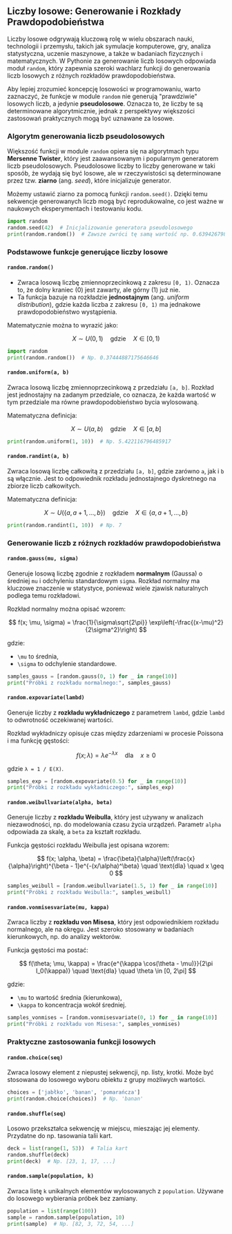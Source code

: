 ## Liczby losowe: Generowanie i Rozkłady Prawdopodobieństwa

Liczby losowe odgrywają kluczową rolę w wielu obszarach nauki, technologii i przemysłu, takich jak symulacje komputerowe, gry, analiza statystyczna, uczenie maszynowe, a także w badaniach fizycznych i matematycznych. W Pythonie za generowanie liczb losowych odpowiada moduł `random`, który zapewnia szeroki wachlarz funkcji do generowania liczb losowych z różnych rozkładów prawdopodobieństwa.

Aby lepiej zrozumieć koncepcję losowości w programowaniu, warto zaznaczyć, że funkcje w module `random` nie generują "prawdziwie" losowych liczb, a jedynie **pseudolosowe**. Oznacza to, że liczby te są determinowane algorytmicznie, jednak z perspektywy większości zastosowań praktycznych mogą być uznawane za losowe.

### Algorytm generowania liczb pseudolosowych
Większość funkcji w module `random` opiera się na algorytmach typu **Mersenne Twister**, który jest zaawansowanym i popularnym generatorem liczb pseudolosowych. Pseudolosowe liczby to liczby generowane w taki sposób, że wydają się być losowe, ale w rzeczywistości są determinowane przez tzw. **ziarno** (ang. *seed*), które inicjalizuje generator.

Możemy ustawić ziarno za pomocą funkcji `random.seed()`. Dzięki temu sekwencje generowanych liczb mogą być reprodukowalne, co jest ważne w naukowych eksperymentach i testowaniu kodu.

```python
import random
random.seed(42)  # Inicjalizowanie generatora pseudolosowego
print(random.random())  # Zawsze zwróci tę samą wartość np. 0.6394267984578837
```

### Podstawowe funkcje generujące liczby losowe

#### `random.random()`

- Zwraca losową liczbę zmiennoprzecinkową z zakresu `[0, 1)`. Oznacza to, że dolny kraniec (0) jest zawarty, ale górny (1) już nie.
- Ta funkcja bazuje na rozkładzie **jednostajnym** (ang. *uniform distribution*), gdzie każda liczba z zakresu `[0, 1)` ma jednakowe prawdopodobieństwo wystąpienia.

Matematycznie można to wyrazić jako:

$$
X \sim U(0,1) \quad \text{gdzie} \quad X \in [0, 1)
$$

```python
import random
print(random.random())  # Np. 0.37444887175646646
```

#### `random.uniform(a, b)`
Zwraca losową liczbę zmiennoprzecinkową z przedziału `[a, b]`. Rozkład jest jednostajny na zadanym przedziale, co oznacza, że każda wartość w tym przedziale ma równe prawdopodobieństwo bycia wylosowaną.

Matematyczna definicja:

$$
X \sim U(a, b) \quad \text{gdzie} \quad X \in [a, b]
$$

```python
print(random.uniform(1, 10))  # Np. 5.422116796485917
```

#### `random.randint(a, b)`
Zwraca losową liczbę całkowitą z przedziału `[a, b]`, gdzie zarówno `a`, jak i `b` są włącznie. Jest to odpowiednik rozkładu jednostajnego dyskretnego na zbiorze liczb całkowitych.

Matematyczna definicja:

$$
X \sim U(\{a, a+1, ..., b\}) \quad \text{gdzie} \quad X \in \{a, a+1, ..., b\}
$$

```python
print(random.randint(1, 10))  # Np. 7
```

### Generowanie liczb z różnych rozkładów prawdopodobieństwa

#### `random.gauss(mu, sigma)`
Generuje losową liczbę zgodnie z rozkładem **normalnym** (Gaussa) o średniej `mu` i odchyleniu standardowym `sigma`. Rozkład normalny ma kluczowe znaczenie w statystyce, ponieważ wiele zjawisk naturalnych podlega temu rozkładowi.

Rozkład normalny można opisać wzorem:

$$
f(x; \mu, \sigma) = \frac{1}{\sigma\sqrt{2\pi}} \exp\left(-\frac{(x-\mu)^2}{2\sigma^2}\right)
$$

gdzie:
- `\mu` to średnia,
- `\sigma` to odchylenie standardowe.

```python
samples_gauss = [random.gauss(0, 1) for _ in range(10)]
print("Próbki z rozkładu normalnego:", samples_gauss)
```

#### `random.expovariate(lambd)`
Generuje liczby z **rozkładu wykładniczego** z parametrem `lambd`, gdzie `lambd` to odwrotność oczekiwanej wartości.

Rozkład wykładniczy opisuje czas między zdarzeniami w procesie Poissona i ma funkcję gęstości:

$$
f(x; \lambda) = \lambda e^{-\lambda x} \quad \text{dla} \quad x \geq 0
$$

gdzie `λ = 1 / E(X)`.

```python
samples_exp = [random.expovariate(0.5) for _ in range(10)]
print("Próbki z rozkładu wykładniczego:", samples_exp)
```

#### `random.weibullvariate(alpha, beta)`
Generuje liczby z **rozkładu Weibulla**, który jest używany w analizach niezawodności, np. do modelowania czasu życia urządzeń. Parametr `alpha` odpowiada za skalę, a `beta` za kształt rozkładu.

Funkcja gęstości rozkładu Weibulla jest opisana wzorem:

$$
f(x; \alpha, \beta) = \frac{\beta}{\alpha}\left(\frac{x}{\alpha}\right)^{\beta - 1}e^{-(x/\alpha)^\beta} \quad \text{dla} \quad x \geq 0
$$

```python
samples_weibull = [random.weibullvariate(1.5, 1) for _ in range(10)]
print("Próbki z rozkładu Weibulla:", samples_weibull)
```

#### `random.vonmisesvariate(mu, kappa)`
Zwraca liczby z **rozkładu von Misesa**, który jest odpowiednikiem rozkładu normalnego, ale na okręgu. Jest szeroko stosowany w badaniach kierunkowych, np. do analizy wektorów.

Funkcja gęstości ma postać:

$$
f(\theta; \mu, \kappa) = \frac{e^{\kappa \cos(\theta - \mu)}}{2\pi I_0(\kappa)} \quad \text{dla} \quad \theta \in [0, 2\pi]
$$

gdzie:

- `\mu` to wartość średnia (kierunkowa),
- `\kappa` to koncentracja wokół średniej.

```python
samples_vonmises = [random.vonmisesvariate(0, 1) for _ in range(10)]
print("Próbki z rozkładu von Misesa:", samples_vonmises)
```

### Praktyczne zastosowania funkcji losowych

#### `random.choice(seq)`
Zwraca losowy element z niepustej sekwencji, np. listy, krotki. Może być stosowana do losowego wyboru obiektu z grupy możliwych wartości.

```python
choices = ['jabłko', 'banan', 'pomarańcza']
print(random.choice(choices))  # Np. 'banan'
```

#### `random.shuffle(seq)`
Losowo przekształca sekwencję w miejscu, mieszając jej elementy. Przydatne do np. tasowania talii kart.

```python
deck = list(range(1, 53))  # Talia kart
random.shuffle(deck)
print(deck)  # Np. [23, 1, 17, ...]
```

#### `random.sample(population, k)`
Zwraca listę `k` unikalnych elementów wylosowanych z `population`. Używane do losowego wybierania próbek bez zamiany.

```python
population = list(range(100))
sample = random.sample(population, 10)
print(sample)  # Np. [82, 3, 72, 54, ...]
```
